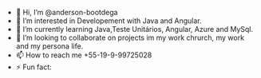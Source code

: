 - 👋 Hi, I’m @anderson-bootdega
- 👀 I’m interested in Developement with Java and Angular.
- 🌱 I’m currently learning Java,Teste Unitários, Angular, Azure and MySql.
- 💞️ I’m looking to collaborate on projects im my work chrurch, my work and my persona life.
- 📫 How to reach me +55-19-9-99725028
- ⚡ Fun fact: <img>

<!---
anderson-bootdega/anderson-bootdega is a ✨ special ✨ repository because its `README.md` (this file) appears on your GitHub profile.
You can click the Preview link to take a look at your changes.
--->
